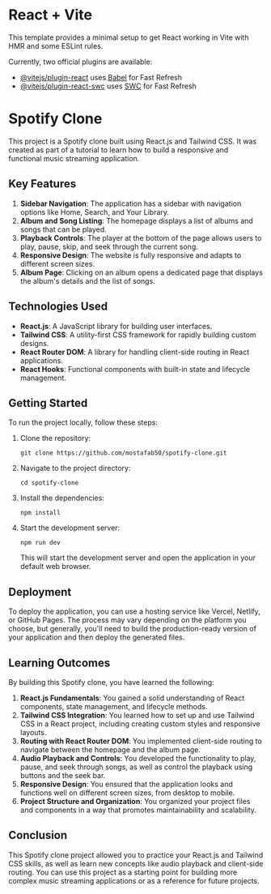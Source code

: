 # React + Vite

This template provides a minimal setup to get React working in Vite with HMR and some ESLint rules.

Currently, two official plugins are available:

- [@vitejs/plugin-react](https://github.com/vitejs/vite-plugin-react/blob/main/packages/plugin-react/README.md) uses [Babel](https://babeljs.io/) for Fast Refresh
- [@vitejs/plugin-react-swc](https://github.com/vitejs/vite-plugin-react-swc) uses [SWC](https://swc.rs/) for Fast Refresh


# Spotify Clone

This project is a Spotify clone built using React.js and Tailwind CSS. It was created as part of a tutorial to learn how to build a responsive and functional music streaming application.

## Key Features

1. **Sidebar Navigation**: The application has a sidebar with navigation options like Home, Search, and Your Library.
2. **Album and Song Listing**: The homepage displays a list of albums and songs that can be played.
3. **Playback Controls**: The player at the bottom of the page allows users to play, pause, skip, and seek through the current song.
4. **Responsive Design**: The website is fully responsive and adapts to different screen sizes.
5. **Album Page**: Clicking on an album opens a dedicated page that displays the album's details and the list of songs.

## Technologies Used

- **React.js**: A JavaScript library for building user interfaces.
- **Tailwind CSS**: A utility-first CSS framework for rapidly building custom designs.
- **React Router DOM**: A library for handling client-side routing in React applications.
- **React Hooks**: Functional components with built-in state and lifecycle management.

## Getting Started

To run the project locally, follow these steps:

1. Clone the repository:

   ```
   git clone https://github.com/mostafab50/spotify-clone.git
   ```

2. Navigate to the project directory:

   ```
   cd spotify-clone
   ```

3. Install the dependencies:

   ```
   npm install
   ```

4. Start the development server:

   ```
   npm run dev
   ```

   This will start the development server and open the application in your default web browser.

## Deployment

To deploy the application, you can use a hosting service like Vercel, Netlify, or GitHub Pages. The process may vary depending on the platform you choose, but generally, you'll need to build the production-ready version of your application and then deploy the generated files.

## Learning Outcomes

By building this Spotify clone, you have learned the following:

1. **React.js Fundamentals**: You gained a solid understanding of React components, state management, and lifecycle methods.
2. **Tailwind CSS Integration**: You learned how to set up and use Tailwind CSS in a React project, including creating custom styles and responsive layouts.
3. **Routing with React Router DOM**: You implemented client-side routing to navigate between the homepage and the album page.
4. **Audio Playback and Controls**: You developed the functionality to play, pause, and seek through songs, as well as control the playback using buttons and the seek bar.
5. **Responsive Design**: You ensured that the application looks and functions well on different screen sizes, from desktop to mobile.
6. **Project Structure and Organization**: You organized your project files and components in a way that promotes maintainability and scalability.

## Conclusion

This Spotify clone project allowed you to practice your React.js and Tailwind CSS skills, as well as learn new concepts like audio playback and client-side routing. You can use this project as a starting point for building more complex music streaming applications or as a reference for future projects.